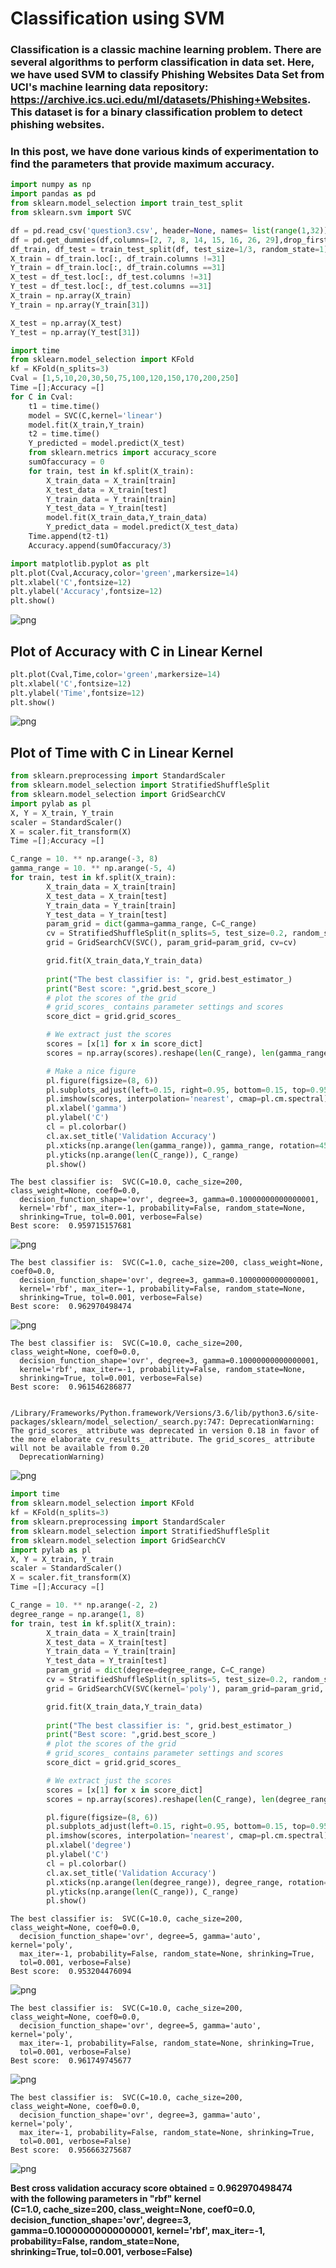 
# Classification using SVM

###  Classification is a classic machine learning problem. There are several algorithms to perform classification in data set. Here, we have used SVM to classify Phishing Websites Data Set from UCI's machine learning data repository: https://archive.ics.uci.edu/ml/datasets/Phishing+Websites. This dataset is for a binary classification problem to detect phishing websites.

### In this post, we have done various kinds of experimentation to find the parameters that provide maximum accuracy. 


```python
import numpy as np
import pandas as pd
from sklearn.model_selection import train_test_split
from sklearn.svm import SVC
```


```python
df = pd.read_csv('question3.csv', header=None, names= list(range(1,32)))
df = pd.get_dummies(df,columns=[2, 7, 8, 14, 15, 16, 26, 29],drop_first=False)
df_train, df_test = train_test_split(df, test_size=1/3, random_state=1)
X_train = df_train.loc[:, df_train.columns !=31]
Y_train = df_train.loc[:, df_train.columns ==31]
X_test = df_test.loc[:, df_test.columns !=31]
Y_test = df_test.loc[:, df_test.columns ==31]
X_train = np.array(X_train)
Y_train = np.array(Y_train[31])

X_test = np.array(X_test)
Y_test = np.array(Y_test[31])
```


```python
import time
from sklearn.model_selection import KFold
kf = KFold(n_splits=3)
Cval = [1,5,10,20,30,50,75,100,120,150,170,200,250]
Time =[];Accuracy =[]
for C in Cval:
    t1 = time.time()
    model = SVC(C,kernel='linear')
    model.fit(X_train,Y_train)
    t2 = time.time()
    Y_predicted = model.predict(X_test)
    from sklearn.metrics import accuracy_score
    sumOfaccuracy = 0
    for train, test in kf.split(X_train):
        X_train_data = X_train[train]
        X_test_data = X_train[test]
        Y_train_data = Y_train[train]
        Y_test_data = Y_train[test]
        model.fit(X_train_data,Y_train_data)
        Y_predict_data = model.predict(X_test_data)
    Time.append(t2-t1)
    Accuracy.append(sumOfaccuracy/3)
```


```python
import matplotlib.pyplot as plt
plt.plot(Cval,Accuracy,color='green',markersize=14)
plt.xlabel('C',fontsize=12)
plt.ylabel('Accuracy',fontsize=12)
plt.show()
```


![png](yashvardhan90/yashvardhan90.github.io/_posts/SVM_files/SVM_4_0.png)


## Plot of Accuracy with C in Linear Kernel


```python
plt.plot(Cval,Time,color='green',markersize=14)
plt.xlabel('C',fontsize=12)
plt.ylabel('Time',fontsize=12)
plt.show()
```


![png](SVM_files/SVM_6_0.png)


## Plot of Time with C in Linear Kernel


```python
from sklearn.preprocessing import StandardScaler
from sklearn.model_selection import StratifiedShuffleSplit
from sklearn.model_selection import GridSearchCV
import pylab as pl
X, Y = X_train, Y_train
scaler = StandardScaler()
X = scaler.fit_transform(X)
Time =[];Accuracy =[]

C_range = 10. ** np.arange(-3, 8)
gamma_range = 10. ** np.arange(-5, 4)
for train, test in kf.split(X_train):
        X_train_data = X_train[train]
        X_test_data = X_train[test]
        Y_train_data = Y_train[train]
        Y_test_data = Y_train[test]
        param_grid = dict(gamma=gamma_range, C=C_range)
        cv = StratifiedShuffleSplit(n_splits=5, test_size=0.2, random_state=42)
        grid = GridSearchCV(SVC(), param_grid=param_grid, cv=cv)

        grid.fit(X_train_data,Y_train_data)
        
        print("The best classifier is: ", grid.best_estimator_)
        print("Best score: ",grid.best_score_)
        # plot the scores of the grid
        # grid_scores_ contains parameter settings and scores
        score_dict = grid.grid_scores_

        # We extract just the scores
        scores = [x[1] for x in score_dict]
        scores = np.array(scores).reshape(len(C_range), len(gamma_range))

        # Make a nice figure
        pl.figure(figsize=(8, 6))
        pl.subplots_adjust(left=0.15, right=0.95, bottom=0.15, top=0.95)
        pl.imshow(scores, interpolation='nearest', cmap=pl.cm.spectral)
        pl.xlabel('gamma')
        pl.ylabel('C')
        cl = pl.colorbar()
        cl.ax.set_title('Validation Accuracy')
        pl.xticks(np.arange(len(gamma_range)), gamma_range, rotation=45)
        pl.yticks(np.arange(len(C_range)), C_range)
        pl.show()
```



    The best classifier is:  SVC(C=10.0, cache_size=200, class_weight=None, coef0=0.0,
      decision_function_shape='ovr', degree=3, gamma=0.10000000000000001,
      kernel='rbf', max_iter=-1, probability=False, random_state=None,
      shrinking=True, tol=0.001, verbose=False)
    Best score:  0.959715157681



![png](SVM_files/SVM_8_3.png)


    The best classifier is:  SVC(C=1.0, cache_size=200, class_weight=None, coef0=0.0,
      decision_function_shape='ovr', degree=3, gamma=0.10000000000000001,
      kernel='rbf', max_iter=-1, probability=False, random_state=None,
      shrinking=True, tol=0.001, verbose=False)
    Best score:  0.962970498474



![png](SVM_files/SVM_8_6.png)


    The best classifier is:  SVC(C=10.0, cache_size=200, class_weight=None, coef0=0.0,
      decision_function_shape='ovr', degree=3, gamma=0.10000000000000001,
      kernel='rbf', max_iter=-1, probability=False, random_state=None,
      shrinking=True, tol=0.001, verbose=False)
    Best score:  0.961546286877


    /Library/Frameworks/Python.framework/Versions/3.6/lib/python3.6/site-packages/sklearn/model_selection/_search.py:747: DeprecationWarning: The grid_scores_ attribute was deprecated in version 0.18 in favor of the more elaborate cv_results_ attribute. The grid_scores_ attribute will not be available from 0.20
      DeprecationWarning)



![png](SVM_files/SVM_8_9.png)



```python
import time
from sklearn.model_selection import KFold
kf = KFold(n_splits=3)
from sklearn.preprocessing import StandardScaler
from sklearn.model_selection import StratifiedShuffleSplit
from sklearn.model_selection import GridSearchCV
import pylab as pl
X, Y = X_train, Y_train
scaler = StandardScaler()
X = scaler.fit_transform(X)
Time =[];Accuracy =[]

C_range = 10. ** np.arange(-2, 2)
degree_range = np.arange(1, 8)
for train, test in kf.split(X_train):
        X_train_data = X_train[train]
        X_test_data = X_train[test]
        Y_train_data = Y_train[train]
        Y_test_data = Y_train[test]
        param_grid = dict(degree=degree_range, C=C_range)
        cv = StratifiedShuffleSplit(n_splits=5, test_size=0.2, random_state=42)
        grid = GridSearchCV(SVC(kernel='poly'), param_grid=param_grid, cv=cv)

        grid.fit(X_train_data,Y_train_data)
        
        print("The best classifier is: ", grid.best_estimator_)
        print("Best score: ",grid.best_score_)
        # plot the scores of the grid
        # grid_scores_ contains parameter settings and scores
        score_dict = grid.grid_scores_

        # We extract just the scores
        scores = [x[1] for x in score_dict]
        scores = np.array(scores).reshape(len(C_range), len(degree_range))

        pl.figure(figsize=(8, 6))
        pl.subplots_adjust(left=0.15, right=0.95, bottom=0.15, top=0.95)
        pl.imshow(scores, interpolation='nearest', cmap=pl.cm.spectral)
        pl.xlabel('degree')
        pl.ylabel('C')
        cl = pl.colorbar()
        cl.ax.set_title('Validation Accuracy')
        pl.xticks(np.arange(len(degree_range)), degree_range, rotation=45)
        pl.yticks(np.arange(len(C_range)), C_range)
        pl.show()
```


    The best classifier is:  SVC(C=10.0, cache_size=200, class_weight=None, coef0=0.0,
      decision_function_shape='ovr', degree=5, gamma='auto', kernel='poly',
      max_iter=-1, probability=False, random_state=None, shrinking=True,
      tol=0.001, verbose=False)
    Best score:  0.953204476094


![png](SVM_files/SVM_9_3.png)


    The best classifier is:  SVC(C=10.0, cache_size=200, class_weight=None, coef0=0.0,
      decision_function_shape='ovr', degree=5, gamma='auto', kernel='poly',
      max_iter=-1, probability=False, random_state=None, shrinking=True,
      tol=0.001, verbose=False)
    Best score:  0.961749745677


![png](SVM_files/SVM_9_6.png)


    The best classifier is:  SVC(C=10.0, cache_size=200, class_weight=None, coef0=0.0,
      decision_function_shape='ovr', degree=3, gamma='auto', kernel='poly',
      max_iter=-1, probability=False, random_state=None, shrinking=True,
      tol=0.001, verbose=False)
    Best score:  0.956663275687


![png](SVM_files/SVM_9_9.png)


**Best cross validation accuracy score obtained = 0.962970498474  
with the following parameters in "rbf" kernel  
(C=1.0, cache_size=200, class_weight=None, coef0=0.0,
decision_function_shape='ovr', degree=3, gamma=0.10000000000000001,
kernel='rbf', max_iter=-1, probability=False, random_state=None,  
shrinking=True, tol=0.001, verbose=False)**
